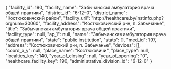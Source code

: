 {
    "facility_id": 190,
    "facility_name": "Забычанская амбулатория врача общей практики",
    "district_id": "6-12-0",
    "district_name": "Костюковичский район",
    "facility_url": "http:\/\/healthcare.by\/instinfo.php?orgnum=30060",
    "facility_address": "Костюковичский р-н, п. Забычанье",
    "title": "Забычанская амбулатория врача общей практики",
    "facility_type": null,
    "ap_1": null,
    "name": "Забычанская амбулатория врача общей практики",
    "state": "public institution",
    "stats": [],
    "med_id": 197,
    "address": "Костюковичский р-н, п. Забычанье",
    "devices": [],
    "coord_x_y": null,
    "place_name": "Костюковичи",
    "place_type": null,
    "localties_key": 140,
    "year_of_closing": null,
    "year_of_opening": "0",
    "healthcare_facility_key": 190,
    "administrative_division_id": "6-12-0"
}